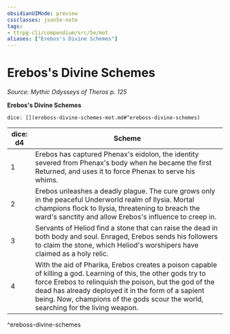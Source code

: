```yaml
---
obsidianUIMode: preview
cssclasses: json5e-note
tags:
- ttrpg-cli/compendium/src/5e/mot
aliases: ["Erebos's Divine Schemes"]
---
```

# Erebos's Divine Schemes
*Source: Mythic Odysseys of Theros p. 125* 

**Erebos's Divine Schemes**

`dice: [](ereboss-divine-schemes-mot.md#^ereboss-divine-schemes)`

| dice: d4 | Scheme |
|----------|--------|
| 1 | Erebos has captured Phenax's eidolon, the identity severed from Phenax's body when he became the first Returned, and uses it to force Phenax to serve his whims. |
| 2 | Erebos unleashes a deadly plague. The cure grows only in the peaceful Underworld realm of Ilysia. Mortal champions flock to Ilysia, threatening to breach the ward's sanctity and allow Erebos's influence to creep in. |
| 3 | Servants of Heliod find a stone that can raise the dead in both body and soul. Enraged, Erebos sends his followers to claim the stone, which Heliod's worshipers have claimed as a holy relic. |
| 4 | With the aid of Pharika, Erebos creates a poison capable of killing a god. Learning of this, the other gods try to force Erebos to relinquish the poison, but the god of the dead has already deployed it in the form of a sapient being. Now, champions of the gods scour the world, searching for the living weapon. |
^ereboss-divine-schemes